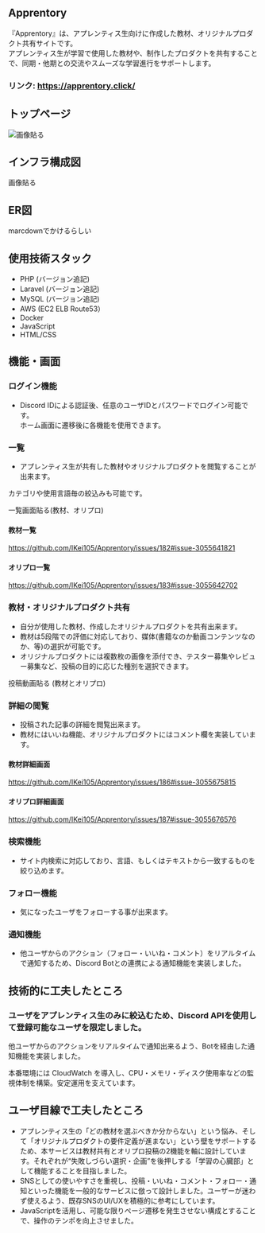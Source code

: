 ## Apprentory
『Apprentory』は、アプレンティス生向けに作成した教材、オリジナルプロダクト共有サイトです。<br>
アプレンティス生が学習で使用した教材や、制作したプロダクトを共有することで、同期・他期との交流やスムーズな学習進行をサポートします。 <br>

### リンク: https://apprentory.click/

## トップページ
![画像貼る]([https://private-user-images.githubusercontent.com/180067613/442590559-2aa01bb6-5280-41ba-9165-7ea07c1dae91.png?jwt=eyJhbGciOiJIUzI1NiIsInR5cCI6IkpXVCJ9.eyJpc3MiOiJnaXRodWIuY29tIiwiYXVkIjoicmF3LmdpdGh1YnVzZXJjb250ZW50LmNvbSIsImtleSI6ImtleTUiLCJleHAiOjE3NDcwNjYyNDIsIm5iZiI6MTc0NzA2NTk0MiwicGF0aCI6Ii8xODAwNjc2MTMvNDQyNTkwNTU5LTJhYTAxYmI2LTUyODAtNDFiYS05MTY1LTdlYTA3YzFkYWU5MS5wbmc_WC1BbXotQWxnb3JpdGhtPUFXUzQtSE1BQy1TSEEyNTYmWC1BbXotQ3JlZGVudGlhbD1BS0lBVkNPRFlMU0E1M1BRSzRaQSUyRjIwMjUwNTEyJTJGdXMtZWFzdC0xJTJGczMlMkZhd3M0X3JlcXVlc3QmWC1BbXotRGF0ZT0yMDI1MDUxMlQxNjA1NDJaJlgtQW16LUV4cGlyZXM9MzAwJlgtQW16LVNpZ25hdHVyZT03YjZkZjBmMzljOGRhYThiNDk5ZjcxYTM4N2Q1ZGRlMDQ2OGRlYjhiMTk4ZjEyODRlYzc0YWEzMjAxZDFjZDJkJlgtQW16LVNpZ25lZEhlYWRlcnM9aG9zdCJ9.IvJK1WS0f3X0LDB1WFonZ-578FIQFbD9bcnF-Nm0mwA](https://github.com/user-attachments/assets/1a148e0c-0465-4f65-ba47-6b1ee3ced627))


## インフラ構成図
画像貼る

## ER図
marcdownでかけるらしい

## 使用技術スタック
- PHP (バージョン追記)
- Laravel (バージョン追記)
- MySQL (バージョン追記)
- AWS (EC2 ELB Route53）
- Docker
- JavaScript
- HTML/CSS

## 機能・画面
### ログイン機能
- Discord IDによる認証後、任意のユーザIDとパスワードでログイン可能です。 <br>
ホーム画面に遷移後に各機能を使用できます。


### 一覧
- アプレンティス生が共有した教材やオリジナルプロダクトを閲覧することが出来ます。

カテゴリや使用言語毎の絞込みも可能です。

一覧画面貼る(教材、オリプロ)
#### 教材一覧
https://github.com/IKei105/Apprentory/issues/182#issue-3055641821

#### オリプロ一覧
https://github.com/IKei105/Apprentory/issues/183#issue-3055642702

### 教材・オリジナルプロダクト共有
- 自分が使用した教材、作成したオリジナルプロダクトを共有出来ます。<br>
- 教材は5段階での評価に対応しており、媒体(書籍なのか動画コンテンツなのか、等)の選択が可能です。<br>
- オリジナルプロダクトには複数枚の画像を添付でき、テスター募集やレビュー募集など、投稿の目的に応じた種別を選択できます。

投稿動画貼る
(教材とオリプロ)

### 詳細の閲覧
- 投稿された記事の詳細を閲覧出来ます。
- 教材にはいいね機能、オリジナルプロダクトにはコメント欄を実装しています。

#### 教材詳細画面
https://github.com/IKei105/Apprentory/issues/186#issue-3055675815

#### オリプロ詳細画面
https://github.com/IKei105/Apprentory/issues/187#issue-3055676576


### 検索機能
- サイト内検索に対応しており、言語、もしくはテキストから一致するものを絞り込めます。

### フォロー機能
- 気になったユーザをフォローする事が出来ます。

### 通知機能
- 他ユーザからのアクション（フォロー・いいね・コメント）をリアルタイムで通知するため、Discord Botとの連携による通知機能を実装しました。


## 技術的に工夫したところ
### ユーザをアプレンティス生のみに絞込むため、Discord APIを使用して登録可能なユーザを限定しました。<br>
他ユーザからのアクションをリアルタイムで通知出来るよう、Botを経由した通知機能を実装しました。

本番環境には CloudWatch を導入し、CPU・メモリ・ディスク使用率などの監視体制を構築。安定運用を支えています。
## ユーザ目線で工夫したところ
- アプレンティス生の「どの教材を選ぶべきか分からない」という悩み、そして「オリジナルプロダクトの要件定義が進まない」という壁をサポートするため、本サービスは教材共有とオリプロ投稿の2機能を軸に設計しています。それぞれが“失敗しづらい選択・企画”を後押しする「学習の心臓部」として機能することを目指しました。
- SNSとしての使いやすさを重視し、投稿・いいね・コメント・フォロー・通知といった機能を一般的なサービスに倣って設計しました。ユーザーが迷わず使えるよう、既存SNSのUI/UXを積極的に参考にしています。
- JavaScriptを活用し、可能な限りページ遷移を発生させない構成とすることで、操作のテンポを向上させました。
